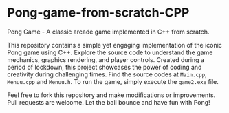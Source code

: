 # Pong-game-from-scratch-CPP
Pong Game - A classic arcade game implemented in C++ from scratch.

This repository contains a simple yet engaging implementation of the iconic Pong game using C++. Explore the source code to understand the game mechanics, graphics rendering, and player controls. Created during a period of lockdown, this project showcases the power of coding and creativity during challenging times.
Find the source codes at `Main.cpp`, `Menuu.cpp` and `Menuu.h`.
To run the game, simply execute the `game2.exe` file.

Feel free to fork this repository and make modifications or improvements. Pull requests are welcome. Let the ball bounce and have fun with Pong!
